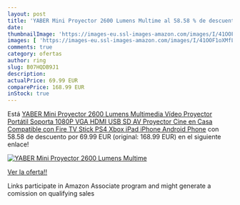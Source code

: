 ```yaml
---
layout: post
title: 'YABER Mini Proyector 2600 Lumens Multime al 58.58 % de descuento'
date: 
thumbnailImage: 'https://images-eu.ssl-images-amazon.com/images/I/41OOF1oXMfL._SL200_.jpg'
images: [ 'https://images-eu.ssl-images-amazon.com/images/I/41OOF1oXMfL._SL200_.jpg' ]
comments: true
category: ofertas
author: ring
slug: B07HQDB9J1
description:
actualPrice: 69.99 EUR
comparePrice: 168.99 EUR
inStock: true
---
```


Está [YABER Mini Proyector 2600 Lumens Multimedia Vídeo Proyector Portátil Soporta 1080P VGA HDMI USB SD AV  Proyector Cine en Casa Compatible con Fire TV Stick  PS4  Xbox  iPad  iPhone  Android Phone](https://www.amazon.es/dp/B07HQDB9J1/?tag=tolees-21) con 58.58 de descuento por 69.99 EUR (original: 168.99 EUR) en el siguiente enlace!

[![YABER Mini Proyector 2600 Lumens Multime](https://images-eu.ssl-images-amazon.com/images/I/41OOF1oXMfL._SL200_.jpg)](https://www.amazon.es/dp/B07HQDB9J1/?tag=tolees-21)

[Ver la oferta!!](https://www.amazon.es/dp/B07HQDB9J1/?tag=tolees-21)

Links participate in Amazon Associate program and might generate a comission on qualifying sales


